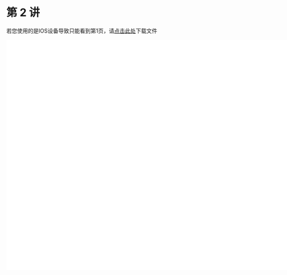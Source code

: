 # 第 2 讲

<object data="第 2 讲 字符串与复合数据类型.pdf" type="application/pdf" width="150%" height="800">
    <p>若您使用的是IOS设备导致只能看到第1页，请<a href="第 2 讲 字符串与复合数据类型.pdf">点击此处</a>下载文件</p>
    <iframe src="第 2 讲 字符串与复合数据类型.pdf#navpanes=0" width="500%" height="600" frameborder="0"></iframe>
    
</object>